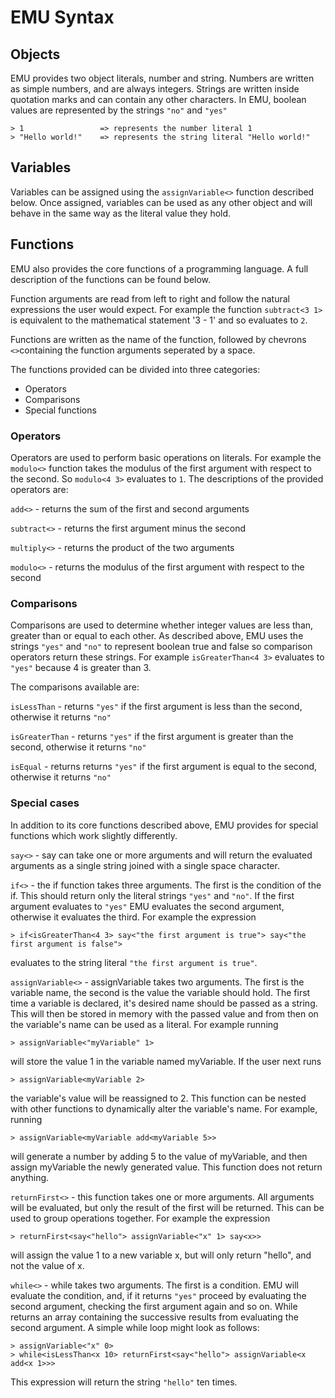# EMU Syntax

## Objects

EMU provides two object literals, number and string. Numbers are written as simple numbers, and are always integers. Strings are written inside quotation marks and can contain any other characters.
In EMU, boolean values are represented by the strings ```"no"``` and ```"yes"```
```
> 1                 => represents the number literal 1
> "Hello world!"    => represents the string literal "Hello world!"
```

## Variables

Variables can be assigned using the ```assignVariable<>``` function described below. Once assigned, variables can be used as any other object and will behave in the same way as the literal value they hold.

## Functions

EMU also provides the core functions of a programming language. A full description of the functions can be found below.

Function arguments are read from left to right and follow the natural expressions the user would expect. For example the function ```subtract<3 1>``` is equivalent to the mathematical statement '3 - 1' and so evaluates to ```2```.

Functions are written as the name of the function, followed by chevrons ```<>```containing the function arguments seperated by a space.

The functions provided can be divided into three categories:
- Operators
- Comparisons
- Special functions

### Operators

Operators are used to perform basic operations on literals. For example the ```modulo<>``` function takes the modulus of the first argument with respect to the second. So ```modulo<4 3>``` evaluates to ```1```. The descriptions of the provided operators are:

```add<>``` - returns the sum of the first and second arguments

```subtract<>``` - returns the first argument minus the second

```multiply<>``` - returns the product of the two arguments

```modulo<>``` - returns the modulus of the first argument with respect to the second

### Comparisons

Comparisons are used to determine whether integer values are less than, greater than or equal to each other. As described above, EMU uses the strings ```"yes"``` and ```"no"``` to represent boolean true and false so comparison operators return these strings. For example ```isGreaterThan<4 3>``` evaluates to ```"yes"``` because 4 is greater than 3. 

The comparisons available are:

```isLessThan``` - returns ```"yes"``` if the first argument is less than the second, otherwise it returns ```"no"```

```isGreaterThan``` - returns ```"yes"``` if the first argument is greater than the second, otherwise it returns ```"no"```

```isEqual``` - returns returns ```"yes"``` if the first argument is equal to the second, otherwise it returns ```"no"```

### Special cases

In addition to its core functions described above, EMU provides for special functions which work slightly differently.

```say<>``` - say can take one or more arguments and will return the evaluated arguments as a single string joined with a single space character.


```if<>``` - the if function takes three arguments. The first is the condition of the if. This should return only the literal strings ```"yes"``` and  ```"no"```. If the first argument evaluates to ```"yes"``` EMU evaluates the second argument, otherwise it evaluates the third. For example the expression

```
> if<isGreaterThan<4 3> say<"the first argument is true"> say<"the first argument is false">
```

evaluates to the string literal ```"the first argument is true"```.


```assignVariable<>``` - assignVariable takes two arguments. The first is the variable name, the second is the value the variable should hold. The first time a variable is declared, it's desired name should be passed as a string. This will then be stored in memory with the passed value and from then on the variable's name can be used as a literal. For example running

```
> assignVariable<"myVariable" 1>
```

will store the value 1 in the variable named myVariable. If the user next runs

```
> assignVariable<myVariable 2>
```

the variable's value will be reassigned to 2.
This function can be nested with other functions to dynamically alter the variable's name. For example, running

```
> assignVariable<myVariable add<myVariable 5>>
```

will generate a number by adding 5 to the value of myVariable, and then assign myVariable the newly generated value. This function does not return anything.


```returnFirst<>``` - this function takes one or more arguments. All arguments will be evaluated, but only the result of the first will be returned. This can be used to group operations together. For example the expression

```
> returnFirst<say<"hello"> assignVariable<"x" 1> say<x>>
```

will assign the value 1 to a new variable x, but will only return "hello", and not the value of x.


```while<>``` - while takes two arguments. The first is a condition. EMU will evaluate the condition, and, if it returns ```"yes"``` proceed by evaluating the second argument, checking the first argument again and so on. While returns an array containing the successive results from evaluating the second argument. A simple while loop might look as follows:

```
> assignVariable<"x" 0>
> while<isLessThan<x 10> returnFirst<say<"hello"> assignVariable<x add<x 1>>>
```

This expression will return the string ```"hello"``` ten times.
